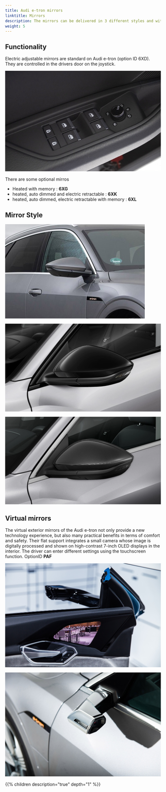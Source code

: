 ```yaml
---
title: Audi e-tron mirrors
linktitle: Mirrors
description: The mirrors can be delivered in 3 different styles and with different functionality.
weight: 5
---
```


## Functionality

Electric adjustable mirrors are standard on Audi e-tron (option ID 6XD). They are controlled in the drivers door on the joystick.

![Mirror control](control.jpg "Mirrors are controlled in driver door" )

There are some optional mirros

- Heated with memory : **6XG**
- heated, auto dimmed and electric retractable : **6XK**
- heated, auto dimmed, electric retractable with memory : **6XL**

## Mirror Style

![Painted mirror](mirrors_painted.png "Painted mirrors in body color")

![Black mirror](mirrors_black.png "Black mirror Option ID 6FJ")

![Black mirror](mirrors_carbon.png "Carbon mirror")

## Virtual mirrors

The virtual exterior mirrors of the Audi e-tron not only provide a new technology experience, but also many practical benefits in terms of comfort and safety. Their flat support integrates a small camera whose image is digitally processed and shown on high-contrast 7-inch OLED displays in the interior. The driver can enter different settings using the touchscreen function. OptionID **PAF**

![Virtual mirrors](virtualmirrors.jpg "Virtual Mirrors")

![Virtual mirrors](virtualmirrors2.jpg "Virtual Mirrors")

{{% children description="true" depth="1" %}}
